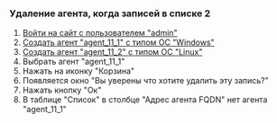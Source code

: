 ### Удаление агента, когда записей в списке 2

1. [Войти на сайт с пользователем "admin"](../../../../0.%20Шаги/1.%20Войти%20на%20сайт%20с%20пользователем%20username.md)
1. [Создать агент "agent_11_1" c типом ОС "Windows"](../../../../0.%20Шаги/3.%20Создать%20агент%20$agent%20с%20типом%20ОС%20os_type.md)
1. [Создать агент "agent_11_2" с типом ОС "Linux"](../../../../0.%20Шаги/3.%20Создать%20агент%20$agent%20с%20типом%20ОС%20os_type.md)
1. Выбрать агент "agent_11_1"
1. Нажать на иконку "Корзина"
1. Появляется окно "Вы уверены что хотите удалить эту запись?"
1. Нажать кнопку "Ок"
1. В таблице "Список" в столбце "Адрес агента FQDN" нет агента "agent_11_1"
